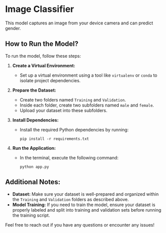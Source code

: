 # Image Classifier

This model captures an image from your device camera and can predict gender.

## How to Run the Model?

To run the model, follow these steps:

1. **Create a Virtual Environment:**
   - Set up a virtual environment using a tool like `virtualenv` or `conda` to isolate project dependencies.

2. **Prepare the Dataset:**
   - Create two folders named `Training` and `Validation`.
   - Inside each folder, create two subfolders named `male` and `female`.
   - Upload your dataset into these subfolders.

3. **Install Dependencies:**
   - Install the required Python dependencies by running:
     ```
     pip install -r requirements.txt
     ```

4. **Run the Application:**
   - In the terminal, execute the following command:
     ```
     python app.py
     ```

## Additional Notes:

- **Dataset:** Make sure your dataset is well-prepared and organized within the `Training` and `Validation` folders as described above.
- **Model Training:** If you need to train the model, ensure your dataset is properly labeled and split into training and validation sets before running the training script.

Feel free to reach out if you have any questions or encounter any issues!

